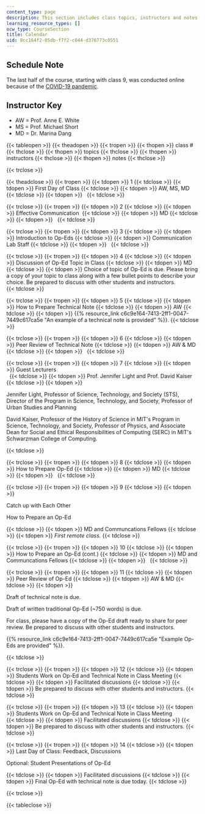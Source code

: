 ```yaml
---
content_type: page
description: This section includes class topics, instructors and notes.
learning_resource_types: []
ocw_type: CourseSection
title: Calendar
uid: 8cc164f2-05db-f7f2-c044-d376773c0551
---
```


Schedule Note
-------------

The last half of the course, starting with class 9, was conducted online because of the [COVID-19 pandemic](https://en.wikipedia.org/wiki/COVID-19_pandemic). 

Instructor Key
--------------

*   AW = Prof. Anne E. White
*   MS = Prof. Michael Short
*   MD = Dr. Marina Dang

{{< tableopen >}}
{{< theadopen >}}
{{< tropen >}}
{{< thopen >}}
class #
{{< thclose >}}
{{< thopen >}}
topics
{{< thclose >}}
{{< thopen >}}
instructors
{{< thclose >}}
{{< thopen >}}
notes
{{< thclose >}}

{{< trclose >}}

{{< theadclose >}}
{{< tropen >}}
{{< tdopen >}}
1
{{< tdclose >}}
{{< tdopen >}}
First Day of Class
{{< tdclose >}}
{{< tdopen >}}
AW, MS, MD
{{< tdclose >}}
{{< tdopen >}}
 
{{< tdclose >}}

{{< trclose >}}
{{< tropen >}}
{{< tdopen >}}
2
{{< tdclose >}}
{{< tdopen >}}
Effective Communication 
{{< tdclose >}}
{{< tdopen >}}
MD
{{< tdclose >}}
{{< tdopen >}}
 
{{< tdclose >}}

{{< trclose >}}
{{< tropen >}}
{{< tdopen >}}
3
{{< tdclose >}}
{{< tdopen >}}
Introduction to Op-Eds
{{< tdclose >}}
{{< tdopen >}}
Communication Lab Staff
{{< tdclose >}}
{{< tdopen >}}
 
{{< tdclose >}}

{{< trclose >}}
{{< tropen >}}
{{< tdopen >}}
4
{{< tdclose >}}
{{< tdopen >}}
Discussion of Op-Ed Topic in Class
{{< tdclose >}}
{{< tdopen >}}
MD
{{< tdclose >}}
{{< tdopen >}}
Choice of topic of Op-Ed is due. Please bring a copy of your topic to class along with a few bullet points to describe your choice. Be prepared to discuss with other students and instructors.  
{{< tdclose >}}

{{< trclose >}}
{{< tropen >}}
{{< tdopen >}}
5
{{< tdclose >}}
{{< tdopen >}}
How to Prepare Technical Note
{{< tdclose >}}
{{< tdopen >}}
AW
{{< tdclose >}}
{{< tdopen >}}
{{% resource_link c6c9e164-7413-2ff1-0047-7449c617ca5e "An example of a technical note is provided" %}}.
{{< tdclose >}}

{{< trclose >}}
{{< tropen >}}
{{< tdopen >}}
6
{{< tdclose >}}
{{< tdopen >}}
Peer Review of Technical Note
{{< tdclose >}}
{{< tdopen >}}
AW & MD
{{< tdclose >}}
{{< tdopen >}}
 
{{< tdclose >}}

{{< trclose >}}
{{< tropen >}}
{{< tdopen >}}
7
{{< tdclose >}}
{{< tdopen >}}
Guest Lecturers  
 
{{< tdclose >}}
{{< tdopen >}}
Prof. Jennifer Light and Prof. David Kaiser  
{{< tdclose >}}
{{< tdopen >}}


Jennifer Light, Professor of Science, Technology, and Society (STS), Director of the Program in Science, Technology, and Society, Professor of Urban Studies and Planning

David Kaiser, Professor of the History of Science in MIT's Program in Science, Technology, and Society, Professor of Physics, and Associate Dean for Social and Ethical Responsibilities of Computing (SERC) in MIT's Schwarzman College of Computing.


{{< tdclose >}}

{{< trclose >}}
{{< tropen >}}
{{< tdopen >}}
8
{{< tdclose >}}
{{< tdopen >}}
How to Prepare Op-Ed
{{< tdclose >}}
{{< tdopen >}}
MD
{{< tdclose >}}
{{< tdopen >}}
 
{{< tdclose >}}

{{< trclose >}}
{{< tropen >}}
{{< tdopen >}}
9
{{< tdclose >}}
{{< tdopen >}}


Catch up with Each Other

How to Prepare an Op-Ed


{{< tdclose >}}
{{< tdopen >}}
MD and Communcations Fellows
{{< tdclose >}}
{{< tdopen >}}
_First remote class._
{{< tdclose >}}

{{< trclose >}}
{{< tropen >}}
{{< tdopen >}}
10
{{< tdclose >}}
{{< tdopen >}}
How to Prepare an Op-Ed (cont.)
{{< tdclose >}}
{{< tdopen >}}
MD and Communcations Fellows
{{< tdclose >}}
{{< tdopen >}}
 
{{< tdclose >}}

{{< trclose >}}
{{< tropen >}}
{{< tdopen >}}
11
{{< tdclose >}}
{{< tdopen >}}
Peer Review of Op-Ed
{{< tdclose >}}
{{< tdopen >}}
AW & MD
{{< tdclose >}}
{{< tdopen >}}


Draft of technical note is due.

  
Draft of written traditional Op-Ed (~750 words) is due.

  
For class, please have a copy of the Op-Ed draft ready to share for peer review. Be prepared to discuss with other students and instructors.

{{% resource_link c6c9e164-7413-2ff1-0047-7449c617ca5e "Example Op-Eds are provided" %}}.


{{< tdclose >}}

{{< trclose >}}
{{< tropen >}}
{{< tdopen >}}
12
{{< tdclose >}}
{{< tdopen >}}
Students Work on Op-Ed and Technical Note in Class Meeting
{{< tdclose >}}
{{< tdopen >}}
Facilitated discussions
{{< tdclose >}}
{{< tdopen >}}
Be prepared to discuss with other students and instructors.
{{< tdclose >}}

{{< trclose >}}
{{< tropen >}}
{{< tdopen >}}
13
{{< tdclose >}}
{{< tdopen >}}
﻿Students Work on Op-Ed and Technical Note in Class Meeting  
{{< tdclose >}}
{{< tdopen >}}
Facilitated discussions
{{< tdclose >}}
{{< tdopen >}}
Be prepared to discuss with other students and instructors.
{{< tdclose >}}

{{< trclose >}}
{{< tropen >}}
{{< tdopen >}}
14
{{< tdclose >}}
{{< tdopen >}}
Last Day of Class: Feedback, Discussions

Optional: Student Presentations of Op-Ed


{{< tdclose >}}
{{< tdopen >}}
Facilitated discussions
{{< tdclose >}}
{{< tdopen >}}
Final Op-Ed with technical note is due today.
{{< tdclose >}}

{{< trclose >}}

{{< tableclose >}}
